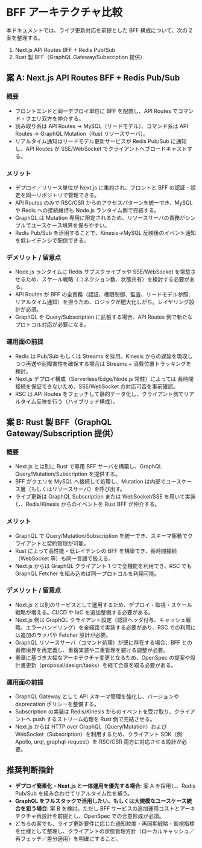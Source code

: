 # BFF アーキテクチャ比較

本ドキュメントでは、ライブ更新対応を前提とした BFF 構成について、次の 2 案を整理する。

1. Next.js API Routes BFF + Redis Pub/Sub
2. Rust 製 BFF（GraphQL Gateway/Subscription 提供）

## 案 A: Next.js API Routes BFF + Redis Pub/Sub

### 概要
- フロントエンドと同一デプロイ単位に BFF を配置し、API Routes でコマンド・クエリ双方を仲介する。
- 読み取り系は API Routes → MySQL（リードモデル）、コマンド系は API Routes → GraphQL Mutation（Rust リソースサーバ）。
- リアルタイム通知はリードモデル更新サービスが Redis Pub/Sub に通知し、API Routes が SSE/WebSocket でクライアントへブロードキャストする。

### メリット
- デプロイ／リリース単位が Next.js に集約され、フロントと BFF の認証・設定を同一リポジトリで管理できる。
- API Routes のみで RSC/CSR からのアクセスパターンを統一でき、MySQL や Redis への接続維持も Node.js ランタイム側で完結する。
- GraphQL は Mutation 専用に限定されるため、リソースサーバの責務がシンプルでユースケース境界を保ちやすい。
- Redis Pub/Sub を活用することで、Kinesis→MySQL 反映後のイベント通知を低レイテンシで配信できる。

### デメリット / 留意点
- Node.js ランタイムに Redis サブスクライブラや SSE/WebSocket を常駐させるため、スケール戦略（コネクション数、状態共有）を検討する必要がある。
- API Routes が BFF の全責務（認証、権限制御、監査、リードモデル参照、リアルタイム通知）を担うため、ロジックが肥大化しがち。レイヤリング設計が必須。
- GraphQL を Query/Subscription に拡張する場合、API Routes 側で新たなプロトコル対応が必要になる。

### 運用面の前提
- Redis は Pub/Sub もしくは Streams を採用。Kinesis からの遅延を吸収しつつ再送や耐障害性を確保する場合は Streams + 消費位置トラッキングを検討。
- Next.js デプロイ構成（Serverless/Edge/Node.js 常駐）によっては 長時間接続を保証できないため、SSE/WebSocket の対応可否を事前確認。
- RSC は API Routes をフェッチして静的データ化し、クライアント側でリアルタイム反映を行う（ハイブリッド構成）。

## 案 B: Rust 製 BFF（GraphQL Gateway/Subscription 提供）

### 概要
- Next.js とは別に Rust で専用 BFF サーバを構築し、GraphQL Query/Mutation/Subscription を提供する。
- BFF がクエリを MySQL へ接続して処理し、Mutation は内部でユースケース層（もしくはリソースサーバ）を呼び出す。
- ライブ更新は GraphQL Subscription または WebSocket/SSE を用いて実装し、Redis/Kinesis からのイベントを Rust BFF が仲介する。

### メリット
- GraphQL で Query/Mutation/Subscription を統一でき、スキーマ駆動でクライアントと契約管理が可能。
- Rust によって高性能・低レイテンシの BFF を構築でき、長時間接続（WebSocket 等）も同一言語で扱える。
- Next.js からは GraphQL クライアント 1 つで全機能を利用でき、RSC でも GraphQL Fetcher を組み込めば同一プロトコルを利用可能。

### デメリット / 留意点
- Next.js とは別のサービスとして運用するため、デプロイ・監視・スケール戦略が増える。CI/CD や IaC を追加整備する必要がある。
- Next.js 側は GraphQL クライアント設定（認証ヘッダ付与、キャッシュ戦略、エラーハンドリング）を全経路で実装する必要があり、RSC での利用には追加のラッパや Fetcher 設計が必要。
- GraphQL リソースサーバ（コマンド処理）が既に存在する場合、BFF との責務境界を再定義し、重複実装や二重管理を避ける調整が必要。
- 憲章に基づき大幅なアーキテクチャ変更となるため、OpenSpec の提案や設計書更新（proposal/design/tasks）を経て合意を取る必要がある。

### 運用面の前提
- GraphQL Gateway として API スキーマ管理を強化し、バージョンや deprecation ポリシーを整備する。
- Subscription の実装は Redis/Kinesis からのイベントを受け取り、クライアントへ push するストリーム処理を Rust 側で完結させる。
- Next.js からは HTTP over GraphQL（Query/Mutation）および WebSocket（Subscription）を利用するため、クライアント SDK（例: Apollo, urql, graphql-request）を RSC/CSR 両方に対応させる設計が必要。

## 推奨判断指針
- **デプロイ簡素化・Next.js と一体運用を優先する場合**: 案 A を採用し、Redis Pub/Sub を組み合わせてリアルタイム性を補う。
- **GraphQL をフルスタックで活用したい、もしくは大規模なユースケース統合を狙う場合**: 案 B を検討。ただし BFF サービスの追加運用コストとアーキテクチャ再設計を前提とし、OpenSpec での合意形成が必須。
- どちらの案でも、ライブ更新要件に応じた通知粒度・再同期戦略・監視指標を仕様として整理し、クライアントの状態管理方針（ローカルキャッシュ／再フェッチ／差分適用）を明確にすること。

